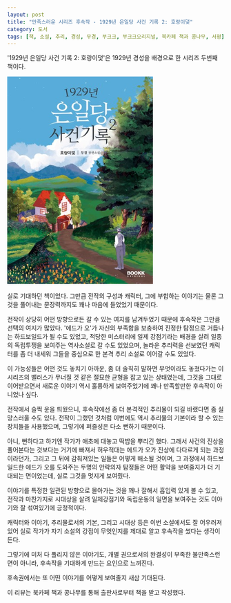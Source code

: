 ```yaml
---
layout: post
title: "만족스러운 시리즈 후속작 - 1929년 은일당 사건 기록 2: 호랑이덫"
category: 도서
tags: [책, 소설, 추리, 경성, 무경, 부크크, 부크크오리지널, 북카페 책과 콩나무, 서평]
---
```


'1929년 은일당 사건 기록 2: 호랑이덫'은
1929년 경성을 배경으로 한 시리즈 두번째 책이다.

![표지](/images/1929-eunildang-case-record-2-book-h480.jpg)

실로 기대하던 책이었다.
그만큼 전작의 구성과 캐릭터, 그에 부합하는 이야기는 물론
그것을 풀어내는 문장력까지도 꽤나 마음에 들었었기 때문이다.

전작이 상당히 어떤 방향으로든 갈 수 있는 여지를 남겨두었기 때문에
후속작은 그만큼 선택의 여지가 많았다.
'에드가 오'가 자신의 부족함을 보충하여 진정한 탐정으로 거듭나는 하드보일드가 될 수도 있었고,
적당한 미스터리에 일제 강점기라는 배경을 살려 일종의 독립투쟁을 보여주는 역사소설로 갈 수도 있었으며,
놀라운 추리력을 선보였던 캐릭터를 좀 더 내세워 그들을 중심으로 한 본격 추리 소설로 이어갈 수도 있었다.

이 가능성들은 어떤 것도 놓치기 아까운,
좀 더 솔직히 말하면 무엇이라도 놓쳤다가는 이 시리즈의 밸러스가 무너질 것 같은
절묘한 균형을 잡고 있는 상태였는데,
그것을 그대로 이어받으면서 새로운 이야기 역시 훌륭하게 보여주었기에
꽤나 만족할만한 후속작이 아니었나 싶다.

전작에서 슬쩍 운을 틔웠으니,
후속작에선 좀 더 본격적인 추리물이 되길 바랬다면 좀 실망스러울 수도 있다.
전작이 그랬던 것처럼 이번에도 역시 추리물의 기본이라 할 수 있는 장치들을 사용했으며,
그렇기에 퍼즐성은 다소 뻔하기 때문이다.

아니, 뻔하다고 하기엔 작가가 애초에 대놓고 떡밥을 뿌리긴 했다.
그래서 사건의 진상을 풀어본다는 것보다는
거기에 빠져서 허우적대는 에드가 오가 진상에 다다르게 되는 과정이라던가,
그리고 그 뒤에 감춰져있는 일들은 어떻게 해소될 것이며,
그 과정에서 하드보일드한 에드가 오를 도와주는
두명의 안락의자 탐정들은 어떤 활약을 보여줄지가 더 기대되는 면이었는데,
실로 그것을 멋지게 보여줬다.

이야기를 특정한 일관된 방향으로 몰아가는 것을 꽤나 잘해서 흡입력 있게 볼 수 있고,
전작과 마찬가지로 시대상을 살려 일제강점기와 독립운동의 일면을 보여주는 것도 이야기와 잘 섞여있기에 긍정적이다.

캐릭터와 이야기, 추리물로서의 기본, 그리고 시대상 등은 이번 소설에서도 잘 어우러져있어
실로 작가가 자기 소설의 강점이 무엇인지를 제대로 알고 후속작을 썼다는 생각이 든다.

그렇기에 미처 다 풀리지 않은 이야기도,
개별 권으로서의 완결성이 부족한 불만족스런 면이 아니라,
후속작을 기대하게 만드는 요인으로 느껴진다.

후속권에서는 또 어떤 이야기를 어떻게 보여줄지 새삼 기대된다.



<div class="im im-info">
이 리뷰는 북카페 책과 콩나무를 통해 출판사로부터 책을 받고 작성했다.
</div>
